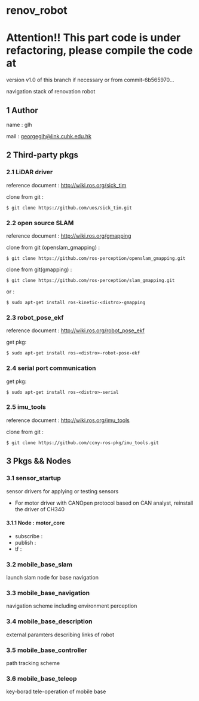 # renov_robot

# Attention!! This part code is under refactoring, please compile the code at 
version v1.0 of this branch if necessary or from commit-6b565970...

navigation stack of renovation robot

## 1 Author

name : glh

mail : georgeglh@link.cuhk.edu.hk

## 2 Third-party pkgs

### 2.1 LiDAR driver

reference document : <http://wiki.ros.org/sick_tim>

clone from git : 

```shell
$ git clone https://github.com/uos/sick_tim.git
```

### 2.2 open source SLAM

reference document : <http://wiki.ros.org/gmapping>

clone from git (openslam_gmapping) : 

```shell
$ git clone https://github.com/ros-perception/openslam_gmapping.git
```

clone from git(gmapping) : 

```shell
$ git clone https://github.com/ros-perception/slam_gmapping.git
```
or :
```shell
$ sudo apt-get install ros-kinetic-<distro>-gmapping
```

### 2.3 robot_pose_ekf

reference document : <http://wiki.ros.org/robot_pose_ekf>

get pkg: 
```shell
$ sudo apt-get install ros-<distro>-robot-pose-ekf
```

### 2.4 serial port communication

get pkg: 
```shell
$ sudo apt-get install ros-<distro>-serial
```

### 2.5 imu_tools

reference document : <http://wiki.ros.org/imu_tools>

clone from git :
```shell
$ git clone https://github.com/ccny-ros-pkg/imu_tools.git
```

## 3 Pkgs && Nodes

### 3.1 sensor_startup

sensor drivers for applying or testing sensors
  - For motor driver with CANOpen protocol based on CAN analyst, reinstall the driver of CH340

#### 3.1.1 Node : motor_core

  - subscribe :
  - publish :
  - tf :


### 3.2 mobile_base_slam

launch slam node for base navigation

### 3.3 mobile_base_navigation

navigation scheme including environment perception

### 3.4 mobile_base_description

external paramters describing links of robot

### 3.5 mobile_base_controller

path tracking scheme

### 3.6 mobile_base_teleop

key-borad tele-operation of mobile base
